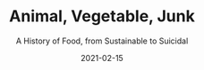 ---
date: 2021-02-15
dateYear: 2021
isbn: 9781328974624
title: Animal, Vegetable, Junk
subtitle: A History of Food, from Sustainable to Suicidal
description: "From the #1 New York Times bestselling author and pioneering journalist, an expansive look at how history has been shaped by humanity's appetite for food, farmland, and the money behind it all—and how a better future is within reach."
cover: cover-animal-vegetable-junk.jpeg
coverGoogle: https://books.google.com/books/content?id=K8e_DwAAQBAJ&printsec=frontcover&img=1&zoom=1&edge=curl&source=gbs_api
pageCount: 387
authors: Mark Bittman
publishers: Houghton Mifflin
published: 2021
publishedYear: 2020
shelves:
- non-fiction
- food
---